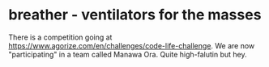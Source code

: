 # breather - ventilators for the masses


There is a competition going at
https://www.agorize.com/en/challenges/code-life-challenge. We are now
"participating" in a team called Manawa Ora. Quite high-falutin but hey.
